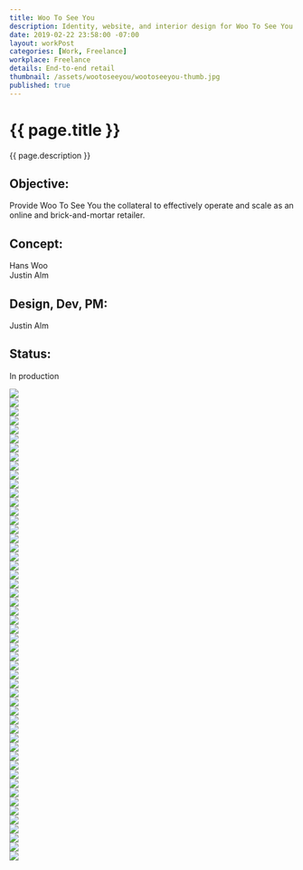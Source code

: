 ```yaml
---
title: Woo To See You
description: Identity, website, and interior design for Woo To See You.
date: 2019-02-22 23:58:00 -07:00
layout: workPost
categories: [Work, Freelance]
workplace: Freelance
details: End-to-end retail
thumbnail: /assets/wootoseeyou/wootoseeyou-thumb.jpg
published: true
---
```


<div class="mw-1024  u-mar-auto  u-mar-b05">
    <h1 class="u-noMargin  u-mar-b00"><strong>{{ page.title }}</strong></h1>
    <p class="as-h3  u-noMargin" style="max-width: 100%;">{{ page.description }}</p>
    <div class="project-metadata  u-mar-auto  u-mar-t05  u-mar-b00">
        <div class="objective">
            <h2 class="as-h5  u-noMargin  u-mar-b01"><strong>Objective</strong>:</h2>
            <p class="u-noMargin  u-mar-b02">Provide Woo To See You the collateral to effectively operate and scale as an online and brick-and-mortar retailer.</p>
        </div>
        <div>
            <h2 class="as-h5  u-noMargin  u-mar-b01"><strong>Concept</strong>:</h2>
            <p class="u-noMargin  u-mar-b02">Hans Woo<br>Justin Alm</p>
        </div>
        <div>
            <h2 class="as-h5  u-noMargin  u-mar-b01"><strong>Design, Dev, PM</strong>:</h2>
            <p class="u-noMargin  u-mar-b02">Justin Alm</p>
        </div>
        <div>
            <h2 class="as-h5  u-noMargin  u-mar-b01"><strong>Status</strong>:</h2>
            <p class="u-noMargin  u-mar-b02">In production</p>
        </div>
    </div>
</div>

<div class="mw-1024  u-mar-auto">
    <div class="Grid  Grid--withGutters">
        <div class="Grid-cell  u-size1of1">
            <img src="/assets/wootoseeyou/wootoseeyou-hero.jpg"/>
        </div>
        <div class="Grid-cell  u-size1of4">
            <img src="/assets/wootoseeyou/wootoseeyou-brand-grid.jpg"/>
        </div>
        <div class="Grid-cell  u-size1of4">
            <img src="/assets/wootoseeyou/wootoseeyou-brand-grid-1.jpg"/>
        </div>
        <div class="Grid-cell  u-size1of4">
            <img src="/assets/wootoseeyou/wootoseeyou-brand-grid-2.jpg"/>
        </div>
        <div class="Grid-cell  u-size1of4">
            <img src="/assets/wootoseeyou/wootoseeyou-brand-grid-3.jpg"/>
        </div>
        <div class="Grid-cell  u-size1of4">
            <img src="/assets/wootoseeyou/wootoseeyou-brand-grid-4.jpg"/>
        </div>
        <div class="Grid-cell  u-size1of4">
            <img src="/assets/wootoseeyou/wootoseeyou-brand-grid-5.jpg"/>
        </div>
        <div class="Grid-cell  u-size1of4">
            <img src="/assets/wootoseeyou/wootoseeyou-brand-grid-6.jpg"/>
        </div>
        <div class="Grid-cell  u-size1of4">
            <img src="/assets/wootoseeyou/wootoseeyou-brand-grid-7.jpg"/>
        </div>
        <div class="Grid-cell  u-size1of2">
            <img src="/assets/wootoseeyou/wootoseeyou-builds-2.jpg"/>
        </div>
        <div class="Grid-cell  u-size1of2">
            <img src="/assets/wootoseeyou/wootoseeyou-builds-1.jpg"/>
        </div>
        <div class="Grid-cell  u-size1of2">
            <img src="/assets/wootoseeyou/wootoseeyou-builds-4.jpg"/>
        </div>
        <div class="Grid-cell  u-size1of2">
            <img src="/assets/wootoseeyou/wootoseeyou-builds-5.jpg"/>
        </div>
        <div class="Grid-cell  u-size1of2">
            <img src="/assets/wootoseeyou/wootoseeyou-builds.jpg"/>
        </div>
        <div class="Grid-cell  u-size1of2">
            <img src="/assets/wootoseeyou/wootoseeyou-builds-3.jpg"/>
        </div>
        <div class="Grid-cell  u-size1of4">
            <img src="/assets/wootoseeyou/wootoseeyou-builds-26.jpg"/>
        </div>
        <div class="Grid-cell  u-size1of4">
            <img src="/assets/wootoseeyou/wootoseeyou-builds-24.jpg"/>
        </div>
        <div class="Grid-cell  u-size1of2">
            <img src="/assets/wootoseeyou/wootoseeyou-builds-25.jpg"/>
        </div>
        <div class="Grid-cell  u-size1of4">
            <img src="/assets/wootoseeyou/wootoseeyou-builds-6.jpg"/>
        </div>
        <div class="Grid-cell  u-size1of4">
            <img src="/assets/wootoseeyou/wootoseeyou-builds-9.jpg"/>
        </div>
        <div class="Grid-cell  u-size1of4">
            <img src="/assets/wootoseeyou/wootoseeyou-builds-7.jpg"/>
        </div>
        <div class="Grid-cell  u-size1of4">
            <img src="/assets/wootoseeyou/wootoseeyou-builds-8.jpg"/>
        </div>
        <div class="Grid-cell  u-size1of4">
            <img src="/assets/wootoseeyou/wootoseeyou-builds-12.jpg"/>
        </div>
        <div class="Grid-cell  u-size1of4">
            <img src="/assets/wootoseeyou/wootoseeyou-builds-11.jpg"/>
        </div>
        <div class="Grid-cell  u-size1of4">
            <img src="/assets/wootoseeyou/wootoseeyou-builds-13.jpg"/>
        </div>
        <div class="Grid-cell  u-size1of4">
            <img src="/assets/wootoseeyou/wootoseeyou-builds-14.jpg"/>
        </div>
        <div class="Grid-cell  u-size1of3">
            <img src="/assets/wootoseeyou/wootoseeyou-builds-17.jpg"/>
        </div>
        <div class="Grid-cell  u-size1of3">
            <img src="/assets/wootoseeyou/wootoseeyou-builds-16.jpg"/>
        </div>
        <div class="Grid-cell  u-size1of3">
            <img src="/assets/wootoseeyou/wootoseeyou-builds-15.jpg"/>
        </div>
        <div class="Grid-cell  u-size1of3">
            <img src="/assets/wootoseeyou/wootoseeyou-builds-18.jpg"/>
        </div>
        <div class="Grid-cell  u-size1of3">
            <img src="/assets/wootoseeyou/wootoseeyou-builds-19.jpg"/>
        </div>
        <div class="Grid-cell  u-size1of3">
            <img src="/assets/wootoseeyou/wootoseeyou-builds-20.jpg"/>
        </div>
        <div class="Grid-cell  u-size1of4">
            <img src="/assets/wootoseeyou/wootoseeyou-builds-21.jpg"/>
        </div>
        <div class="Grid-cell  u-size1of4">
            <img src="/assets/wootoseeyou/wootoseeyou-builds-22.jpg"/>
        </div>
        <div class="Grid-cell  u-size1of4">
            <img src="/assets/wootoseeyou/wootoseeyou-builds-23.jpg"/>
        </div>
        <div class="Grid-cell  u-size1of4">
            <img src="/assets/wootoseeyou/wootoseeyou-builds-10.jpg"/>
        </div>
        <div class="Grid-cell  u-size1of1">
            <img src="/assets/wootoseeyou/wootoseeyou-spaces-1.jpg"/>
        </div>
        <div class="Grid-cell  u-size1of2">
            <img src="/assets/wootoseeyou/wootoseeyou-spaces.jpg"/>
        </div>
        <div class="Grid-cell  u-size1of2">
            <img src="/assets/wootoseeyou/wootoseeyou-spaces-2.jpg"/>
        </div>
        <div class="Grid-cell  u-size1of2">
            <img src="/assets/wootoseeyou/wootoseeyou-spaces-3.jpg"/>
        </div>
        <div class="Grid-cell  u-size1of2">
            <img src="/assets/wootoseeyou/wootoseeyou-spaces-4.jpg"/>
        </div>
        <div class="Grid-cell  u-size1of4">
            <img src="/assets/wootoseeyou/wootoseeyou-spaces-10.jpg"/>
        </div>
        <div class="Grid-cell  u-size1of4">
            <img src="/assets/wootoseeyou/wootoseeyou-spaces-8.jpg"/>
        </div>
        <div class="Grid-cell  u-size1of4">
            <img src="/assets/wootoseeyou/wootoseeyou-spaces-6.jpg"/>
        </div>
        <div class="Grid-cell  u-size1of4">
            <img src="/assets/wootoseeyou/wootoseeyou-spaces-5.jpg"/>
        </div>
        <div class="Grid-cell  u-size1of3">
            <img src="/assets/wootoseeyou/wootoseeyou-spaces-9.jpg"/>
        </div>
        <div class="Grid-cell  u-size1of3">
            <img src="/assets/wootoseeyou/wootoseeyou-spaces-7.jpg"/>
        </div>
        <div class="Grid-cell  u-size1of3">
            <img src="/assets/wootoseeyou/wootoseeyou-spaces-11.jpg"/>
        </div>
        <div class="Grid-cell  u-size1of2">
            <img src="/assets/wootoseeyou/wootoseeyou-people-1.jpg"/>
        </div>
        <div class="Grid-cell  u-size1of2">
            <img src="/assets/wootoseeyou/wootooseeyou-people-2.jpg"/>
        </div>
        <div class="Grid-cell  u-size1of2">
            <img src="/assets/wootoseeyou/wootoseeyou-people-3.jpg"/>
        </div>
        <div class="Grid-cell  u-size1of2">
            <img src="/assets/wootoseeyou/wootoseeyou-people-4.jpg"/>
        </div>
    </div>
</div>